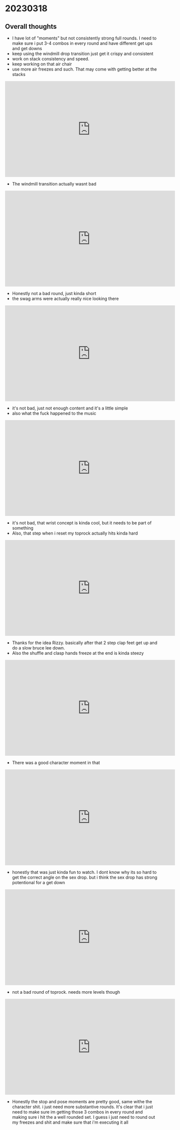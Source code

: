 # 20230318

## Overall thoughts
- I have lot of "moments" but not consistently strong full rounds. I need to make sure i put 3-4 combos in every round and have different get ups and get downs
- keep using the windmill drop transition just get it crispy and consistent
- work on stack consistency and speed.
- keep working on that air chair
- use more air freezes and such. That may come with getting better at the stacks

<iframe width="560" height="315" src="https://www.youtube-nocookie.com/embed/FcT5OXX9MOk" title="YouTube video player" frameborder="0" allow="accelerometer; autoplay; clipboard-write; encrypted-media; gyroscope; picture-in-picture; web-share" allowfullscreen></iframe>

- The windmill transition actually wasnt bad

<iframe width="560" height="315" src="https://www.youtube-nocookie.com/embed/qZLj4qk0s54" title="YouTube video player" frameborder="0" allow="accelerometer; autoplay; clipboard-write; encrypted-media; gyroscope; picture-in-picture; web-share" allowfullscreen></iframe>

- Honestly not a bad round, just kinda short
- the swag arms were actually really nice looking there

<iframe width="560" height="315" src="https://www.youtube-nocookie.com/embed/WS5hY-zK6FM" title="YouTube video player" frameborder="0" allow="accelerometer; autoplay; clipboard-write; encrypted-media; gyroscope; picture-in-picture; web-share" allowfullscreen></iframe>

- it's not bad, just not enough content and it's a little simple
- also what the fuck happened to the music

<iframe width="560" height="315" src="https://www.youtube-nocookie.com/embed/_Thxb9G0b4o" title="YouTube video player" frameborder="0" allow="accelerometer; autoplay; clipboard-write; encrypted-media; gyroscope; picture-in-picture; web-share" allowfullscreen></iframe>

- it's not bad, that wrist concept is kinda cool, but it needs to be part of something
- Also, that step when i reset my toprock actually hits kinda hard

<iframe width="560" height="315" src="https://www.youtube-nocookie.com/embed/9uwz0fbx6Dg" title="YouTube video player" frameborder="0" allow="accelerometer; autoplay; clipboard-write; encrypted-media; gyroscope; picture-in-picture; web-share" allowfullscreen></iframe>

- Thanks for the idea Rizzy. basically after that 2 step clap feet get up and do a slow bruce lee down.
- Also the shuffle and clasp hands freeze at the end is kinda steezy

<iframe width="560" height="315" src="https://www.youtube-nocookie.com/embed/VkcuinZ6Yvc" title="YouTube video player" frameborder="0" allow="accelerometer; autoplay; clipboard-write; encrypted-media; gyroscope; picture-in-picture; web-share" allowfullscreen></iframe>

- There was a good character moment in that

<iframe width="560" height="315" src="https://www.youtube-nocookie.com/embed/nh-e4Jq9MIM" title="YouTube video player" frameborder="0" allow="accelerometer; autoplay; clipboard-write; encrypted-media; gyroscope; picture-in-picture; web-share" allowfullscreen></iframe>

- honestly that was just kinda fun to watch. I dont know why its so hard to get the correct angle on the sex drop. but i think the sex drop has strong potentional for a get down

<iframe width="560" height="315" src="https://www.youtube-nocookie.com/embed/0dVOP_WA3WE" title="YouTube video player" frameborder="0" allow="accelerometer; autoplay; clipboard-write; encrypted-media; gyroscope; picture-in-picture; web-share" allowfullscreen></iframe>

- not a bad round of toprock. needs more levels though

<iframe width="560" height="315" src="https://www.youtube-nocookie.com/embed/LqoU-tW4wiQ" title="YouTube video player" frameborder="0" allow="accelerometer; autoplay; clipboard-write; encrypted-media; gyroscope; picture-in-picture; web-share" allowfullscreen></iframe>

- Honestly the stop and pose moments are pretty good, same withe the character shit. i just need more substantive rounds. It's clear that i just need to make sure im getting those 3 combos in every round and making sure i hit the a well rounded set. I guess i just need to round out my freezes and shit and make sure that i'm executing it all
